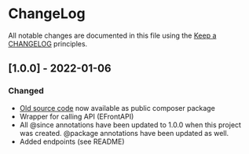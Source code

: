 # ChangeLog

All notable changes are documented in this file using the [Keep a CHANGELOG](https://keepachangelog.com/) principles.

## [1.0.0] - 2022-01-06

### Changed

* [Old source code](https://github.com/epignosis/efrontPRO-SDK/) now available as public composer package
* Wrapper for calling API (EFrontAPI)
* All @since annotations have been updated to 1.0.0 when this project was created. @package annotations have been updated as well.
* Added endpoints (see README)